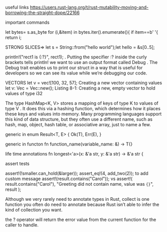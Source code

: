 useful links
https://users.rust-lang.org/t/rust-mutability-moving-and-borrowing-the-straight-dope/22166


important commands

let bytes= s.as_byte
for (i,&item) in bytes.iter().enumerate(){
    if item==b' '{
        return i;
        

STRONG SLICES=>  let s = String::from("hello world");let hello = &s[0..5];

println!("rect1 is {:?}", rect1); . Putting the specifier :?
inside the curly brackets tells println! we want to use an output format called
Debug . The Debug trait enables us to print our struct in a way that is useful for
developers so we can see its value while we’re debugging our code.


VECTORS
let v = vec![100, 32, 57]; Creating a new vector containing values
let v: Vec<i32> = Vec::new(); Listing 8-1: Creating a new, empty vector to hold values of type i32
    
The type HashMap<K, V>
stores a mapping of keys of type K to values of type V . It does this via a hashing
function, which determines how it places these keys and values into memory.
Many programming languages support this kind of data structure, but they
often use a different name, such as hash, map, object, hash table, or
associative array, just to name a few.

generic in enum
Result<T, E> {
Ok(T),
Err(E),
}


generic in functon 
fn function_name<T>(variable_name: &<T>) -> T{}

life time annotations fn longest<'a>(x: &'a str, y: &'a str) -> &'a str {

assert tests

assert!(!smaller.can_hold(&larger));
assert_eq!(4, add_two(2));
to add custom message
assert!(result.contains("Carol")); vs assert!(
result.contains("Carol"),
"Greeting did not contain name, value was `{}`", result
);


Although we very rarely need to annotate types in Rust, collect is one
function you often do need to annotate because Rust isn’t able to infer the
kind of collection you want.

the ? operator
will return the error value from the current function for the caller to handle.
